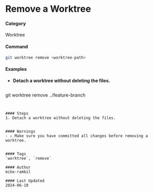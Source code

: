 # Remove a Worktree


#### Category
Worktree

#### Command
```sh
git worktree remove <worktree-path>
```

#### Examples
- **Detach a worktree without deleting the files.**

  ```sh
git worktree remove ../feature-branch
```


#### Steps
1. Detach a worktree without deleting the files.


#### Warnings
- ⚠️ Make sure you have committed all changes before removing a worktree.


#### Tags
`worktree`, `remove`

#### Author
mike-rambil

#### Last Updated
2024-06-10
